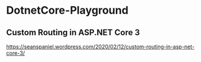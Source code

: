 # DotnetCore-Playground

## Custom Routing in ASP.NET Core 3
https://seanspaniel.wordpress.com/2020/02/12/custom-routing-in-asp-net-core-3/
